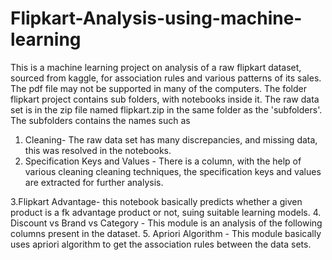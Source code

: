 # Flipkart-Analysis-using-machine-learning
This is a machine learning project on analysis of a raw flipkart dataset, sourced from kaggle, for association rules and various patterns of its sales.
The pdf file may not be supported in many of the computers.
The folder flipkart project contains sub folders, with notebooks inside it. The raw data set is in the zip file named flipkart.zip in the same folder as the 'subfolders'.
The subfolders contains the names such as 
1. Cleaning- The raw data set has many discrepancies, and missing data, this was resolved in the notebooks.
2. Specification Keys and Values - There is a column, with the help of various cleaning cleaning techniques, the specification keys and values are extracted for further analysis.

3.Flipkart Advantage- this notebook basically predicts whether a given product is a fk advantage product or not, suing suitable learning models.
4. Discount vs Brand vs Category - This module is an analysis of the following columns present in the dataset.
5. Apriori Algorithm - This module basically uses apriori algorithm to get the association rules between the data sets.
